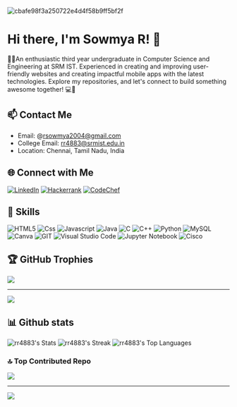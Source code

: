 ![cbafe98f3a250722e4d4f58b9ff5bf2f](https://github.com/rr4883/rr4883/assets/103633691/0851dab1-7668-4f05-985a-0034238a7426)
<!-- Your Name and Introduction -->
# Hi there, I'm Sowmya R! 👋
<!-- About Yourself -->
🌟🌐An enthusiastic third year undergraduate in Computer Science and Engineering at SRM IST. Experienced in creating and improving user-friendly websites and creating impactful mobile apps with the latest technologies. Explore my repositories, and let's connect to build something awesome together! 💻🚀

<!-- Contact Information -->
## 📫 Contact Me
- Email: @rsowmya2004@gmail.com
- College Email: rr4883@srmist.edu.in
- Location: Chennai, Tamil Nadu, India

<!-- Social Media Links -->
## 🌐 Connect with Me
[![LinkedIn](https://img.shields.io/badge/linkedin-%230077B5.svg?style=for-the-badge&logo=linkedin&logoColor=white)](https://www.linkedin.com/in/sowmya-r-43908b285/)
[![Hackerrank](https://img.shields.io/badge/-Hackerrank-2EC866?style=for-the-badge&logo=HackerRank&logoColor=white)](https://www.hackerrank.com/profile/rr4883)
[![CodeChef](https://img.shields.io/badge/CodeChef-%23964B00.svg?style=for-the-badge&logo=CodeChef&logoColor=white)](https://www.codechef.com/users/srmcse_261)
<!-- Skills -->
## 🔧 Skills
![HTML5](https://img.shields.io/badge/html5-%23E34F26.svg?style=for-the-badge&logo=html5&logoColor=white)
![Css](https://img.shields.io/badge/CSS3-1572B6?style=for-the-badge&logo=css3&logoColor=white)
![Javascript](https://img.shields.io/badge/JavaScript-323330?style=for-the-badge&logo=javascript&logoColor=white)
![Java](https://img.shields.io/badge/Java-007396?style=for-the-badge&logo=javascript&logoColor=white)
![C](https://img.shields.io/badge/c-%2300599C.svg?style=for-the-badge&logo=c&logoColor=white)
![C++](https://img.shields.io/badge/c++-%2300599C.svg?style=for-the-badge&logo=c%2B%2B&logoColor=white)
![Python](https://img.shields.io/badge/python-3670A0?style=for-the-badge&logo=python&logoColor=ffdd54)
![MySQL](https://img.shields.io/badge/mysql-%2300000f.svg?style=for-the-badge&logo=mysql&logoColor=white)
![Canva](https://img.shields.io/badge/Canva-%2300C4CC.svg?style=for-the-badge&logo=Canva&logoColor=white)
![GIT](https://img.shields.io/badge/Git-fc6d26?style=for-the-badge&logo=git&logoColor=white)
![Visual Studio Code](https://img.shields.io/badge/Visual%20Studio%20Code-0078d7.svg?style=for-the-badge&logo=visual-studio-code&logoColor=white)
![Jupyter Notebook](https://img.shields.io/badge/jupyter-%23FA0F00.svg?style=for-the-badge&logo=jupyter&logoColor=white)
![Cisco](https://img.shields.io/badge/cisco-%23049fd9.svg?style=for-the-badge&logo=cisco&logoColor=black)
## 🏆 GitHub Trophies
![](https://github-profile-trophy.vercel.app/?username=rr4883&theme=dracula&no-frame=true&no-bg=true&margin-w=4)


---
[![](https://visitcount.itsvg.in/api?id=rr4883&icon=0&color=3)](https://visitcount.itsvg.in)
## 📊 Github stats
![rr4883's Stats](https://github-readme-stats.vercel.app/api?username=rr4883&theme=dracula&show_icons=true&hide_border=true&count_private=true)
![rr4883's Streak](https://github-readme-streak-stats.herokuapp.com/?user=rr4883&theme=dracula&hide_border=true)
![rr4883's Top Languages](https://github-readme-stats.vercel.app/api/top-langs/?username=rr4883&theme=dracula&show_icons=true&hide_border=true&layout=compact)

### 🔝 Top Contributed Repo
![](https://github-contributor-stats.vercel.app/api?username=rr4883&limit=5&theme=dracula&combine_all_yearly_contributions=true)

---
[![](https://visitcount.itsvg.in/api?id=rr4883&icon=0&color=10)](https://visitcount.itsvg.in)
